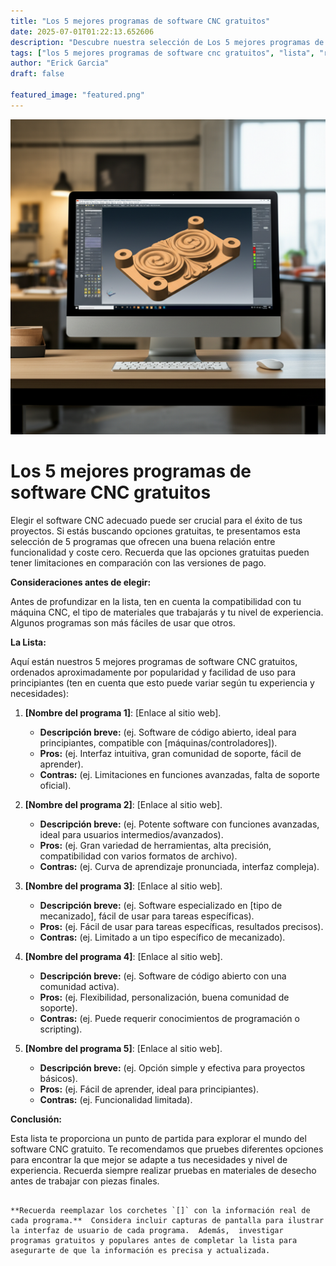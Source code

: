 ```yaml
---
title: "Los 5 mejores programas de software CNC gratuitos"
date: 2025-07-01T01:22:13.652606
description: "Descubre nuestra selección de Los 5 mejores programas de software CNC gratuitos.  Comparamos características, facilidad de uso y compatibilidad para ayudarte a elegir el ideal para tus proyectos."
tags: ["los 5 mejores programas de software cnc gratuitos", "lista", "ranking", "software CNC", "CNC gratuito", "CAM gratuito"]
author: "Erick Garcia"
draft: false

featured_image: "featured.png"
---
```

![Los 5 mejores programas de software CNC gratuitos](featured.png)



# Los 5 mejores programas de software CNC gratuitos

Elegir el software CNC adecuado puede ser crucial para el éxito de tus proyectos.  Si estás buscando opciones gratuitas, te presentamos esta selección de 5 programas que ofrecen una buena relación entre funcionalidad y coste cero.  Recuerda que las opciones gratuitas pueden tener limitaciones en comparación con las versiones de pago.

**Consideraciones antes de elegir:**

Antes de profundizar en la lista, ten en cuenta la compatibilidad con tu máquina CNC, el tipo de materiales que trabajarás y tu nivel de experiencia.  Algunos programas son más fáciles de usar que otros.

**La Lista:**

Aquí están nuestros 5 mejores programas de software CNC gratuitos, ordenados aproximadamente por popularidad y facilidad de uso para principiantes (ten en cuenta que esto puede variar según tu experiencia y necesidades):

1. **[Nombre del programa 1]**:  [Enlace al sitio web].
    * **Descripción breve:**  (ej. Software de código abierto, ideal para principiantes, compatible con [máquinas/controladores]).
    * **Pros:** (ej. Interfaz intuitiva, gran comunidad de soporte, fácil de aprender).
    * **Contras:** (ej.  Limitaciones en funciones avanzadas,  falta de soporte oficial).

2. **[Nombre del programa 2]**: [Enlace al sitio web].
    * **Descripción breve:** (ej.  Potente software con funciones avanzadas, ideal para usuarios intermedios/avanzados).
    * **Pros:** (ej.  Gran variedad de herramientas,  alta precisión, compatibilidad con varios formatos de archivo).
    * **Contras:** (ej.  Curva de aprendizaje pronunciada, interfaz compleja).

3. **[Nombre del programa 3]**: [Enlace al sitio web].
    * **Descripción breve:** (ej.  Software especializado en [tipo de mecanizado],  fácil de usar para tareas específicas).
    * **Pros:** (ej.  Fácil de usar para tareas específicas,  resultados precisos).
    * **Contras:** (ej.  Limitado a un tipo específico de mecanizado).

4. **[Nombre del programa 4]**: [Enlace al sitio web].
    * **Descripción breve:** (ej.  Software de código abierto con una comunidad activa).
    * **Pros:** (ej.  Flexibilidad,  personalización,  buena comunidad de soporte).
    * **Contras:** (ej.  Puede requerir conocimientos de programación o scripting).

5. **[Nombre del programa 5]**: [Enlace al sitio web].
    * **Descripción breve:** (ej.  Opción simple y efectiva para proyectos básicos).
    * **Pros:** (ej.  Fácil de aprender,  ideal para principiantes).
    * **Contras:** (ej.  Funcionalidad limitada).


**Conclusión:**

Esta lista te proporciona un punto de partida para explorar el mundo del software CNC gratuito.  Te recomendamos que pruebes diferentes opciones para encontrar la que mejor se adapte a tus necesidades y nivel de experiencia.  Recuerda siempre realizar pruebas en materiales de desecho antes de trabajar con piezas finales.
```

**Recuerda reemplazar los corchetes `[]` con la información real de cada programa.**  Considera incluir capturas de pantalla para ilustrar la interfaz de usuario de cada programa.  Además,  investigar programas gratuitos y populares antes de completar la lista para asegurarte de que la información es precisa y actualizada.